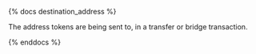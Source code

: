 {% docs destination_address %}

The address tokens are being sent to, in a transfer or bridge transaction.

{% enddocs %}
